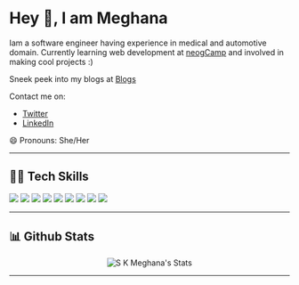 # Hey 👋, I am Meghana

Iam a software engineer having experience in medical and automotive domain. Currently learning web development at [neogCamp](https://neog.camp/) and involved in making cool projects :) 

Sneek peek into my blogs at [Blogs](https://hashnode.com/@meghanask)

Contact me on:
- [Twitter](https://twitter.com/meghana__sk)
- [LinkedIn](https://www.linkedin.com/in/meghanask/)

😄 Pronouns: She/Her

-----

## 👨‍💻 Tech Skills

![](https://img.shields.io/badge/HTML5-E34F26)
![](https://img.shields.io/badge/CSS3-1572B6)
![](https://img.shields.io/badge/JavaScript)
![](https://img.shields.io/badge/React-20232A)
![](https://img.shields.io/badge/Markdown-000000)
![](https://img.shields.io/badge/Git-F05032)
![](https://img.shields.io/badge/firebase-ffca28)
![](https://img.shields.io/badge/Netlify-00C7B7)
![](https://img.shields.io/badge/QT/QML-green)

-----

## 📊 Github Stats

<p align="center"> <img src="https://github-readme-stats.vercel.app/api?username=Meghana-sk&show_icons=true&theme=gotham" alt="S K Meghana's Stats" />

-----

